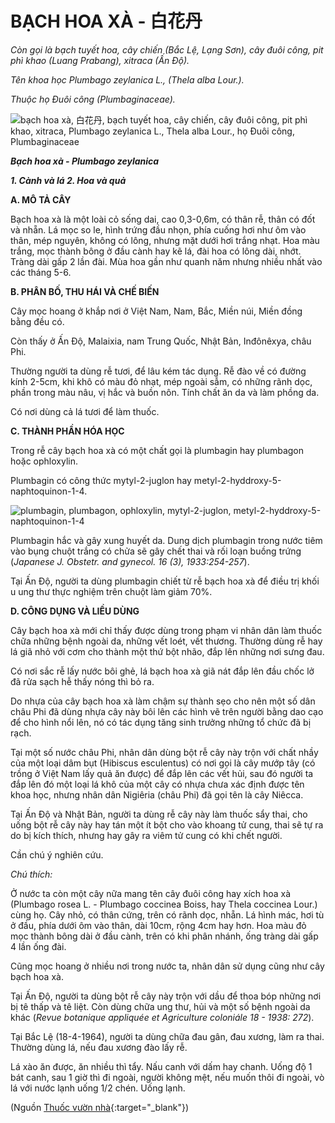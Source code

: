 # BẠCH HOA XÀ \- 白花丹

*Còn gọi là bạch tuyết hoa, cây chiến (Bắc Lệ, Lạng Sơn), cây đuôi công, pit phì khao (Luang Prabang), xitraca (Ấn Độ).*

*Tên khoa học Plumbago zeylanica L., (Thela alba Lour.).*

*Thuộc họ Đuôi công (Plumbaginaceae).*

![bạch hoa xà, 白花丹, bạch tuyết hoa, cây chiến, cây đuôi công, pit phì khao, xitraca, Plumbago zeylanica L., Thela alba Lour., họ Đuôi công, Plumbaginaceae](/imgs/caythuoc/dtl/bach-hoa-xa.jpg)

***Bạch hoa xà - Plumbago zeylanica***

***1\. Cành và lá 2. Hoa và quả***

**A. MÔ TẢ CÂY**

Bạch hoa xà là một loài cỏ sống dai, cao 0,3-0,6m, có thân rễ, thân có đốt và nhẵn. Lá mọc so le, hình trứng đầu nhọn, phía cuống hơi như ôm vào thân, mép nguyên, không có lông, nhưng mặt dưới hơi trắng nhạt. Hoa màu trắng, mọc thành bông ở đầu cành hay kẽ lá, đài hoa có lông dài, nhớt. Tràng dài gấp 2 lần đài. Mùa hoa gần như quanh năm nhưng nhiều nhất vào các tháng 5-6.

**B. PHÂN BỐ, THU HÁI VÀ CHẾ BIẾN**

Cây mọc hoang ở khắp nơi ở Việt Nam, Nam, Bắc, Miền núi, Miền đồng bằng đều có.

Còn thấy ở Ấn Độ, Malaixia, nam Trung Quốc, Nhật Bản, Inđônêxya, châu Phi.

Thường người ta dùng rễ tươi, để lâu kém tác dụng. Rễ đào về có đường kính 2-5cm, khi khô có màu đỏ nhạt, mép ngoài sẫm, có những rãnh dọc, phần trong màu nâu, vị hắc và buồn nôn. Tính chất ăn da và làm phồng da.

Có nơi dùng cả lá tươi để làm thuốc.

**C. THÀNH PHẦN HÓA HỌC**

Trong rễ cây bạch hoa xà có một chất gọi là plumbagin hay plumbagon hoặc ophloxylin.

Plumbagin có công thức mytyl-2-juglon hay metyl-2-hyddroxy-5-naphtoquinon-1-4.

![plumbagin, plumbagon, ophloxylin, mytyl-2-juglon, metyl-2-hyddroxy-5-naphtoquinon-1-4](/imgs/caythuoc/dtl/bach-hoa-xa-2.jpg)

Plumbagin hắc và gây xung huyết da. Dung dịch plumbagin trong nước tiêm vào bụng chuột trắng có chửa sẽ gây chết thai và rối loạn buồng trứng (*Japanese J. Obstetr. and gynecol. 16 (3), 1933:254-257*).

Tại Ấn Độ, người ta dùng plumbagin chiết từ rễ bạch hoa xà để điều trị khối u ung thư thực nghiệm trên chuột làm giảm 70%.

**D. CÔNG DỤNG VÀ LIỀU DÙNG**

Cây bạch hoa xà mới chỉ thấy được dùng trong phạm vi nhân dân làm thuốc chữa những bệnh ngoài da, những vết loét, vết thương. Thường dùng rễ hay lá giã nhỏ với cơm cho thành một thứ bột nhão, đắp lên những nơi sưng đau.

Có nơi sắc rễ lấy nước bôi ghẻ, lá bạch hoa xà giã nát đắp lên đầu chốc lở đã rửa sạch hễ thấy nóng thì bỏ ra.

Do nhựa của cây bạch hoa xà làm chậm sự thành sẹo cho nên một số dân châu Phi đã dùng nhựa cây này bôi lên các hình vẽ trên người bằng dao cạo để cho hình nổi lên, nó có tác dụng tăng sinh trưởng những tổ chức đã bị rạch.

Tại một số nước châu Phi, nhân dân dùng bột rễ cây này trộn với chất nhầy của một loại dâm bụt (Hibiscus esculentus) có nơi gọi là cây mướp tây (có trồng ở Việt Nam lấy quả ăn được) để đắp lên các vết hủi, sau đó người ta đắp lên đó một loại lá khô của một cây có nhựa chưa xác định được tên khoa học, nhưng nhân dân Nigiêria (châu Phi) đã gọi tên là cây Niêcca.

Tại Ấn Độ và Nhật Bản, người ta dùng rễ cây này làm thuốc sẩy thai, cho uống bột rễ cây này hay tán một ít bột cho vào khoang tử cung, thai sẽ tự ra do bị kích thích, nhưng hay gây ra viêm tử cung có khi chết người.

Cần chú ý nghiên cứu.

*Chú thích:*

Ở nước ta còn một cây nữa mang tên cây đuôi công hay xích hoa xà (Plumbago rosea L. - Plumbago coccinea Boiss, hay Thela coccinea Lour.) cùng họ. Cây nhỏ, có thân cứng, trên có rãnh dọc, nhẵn. Lá hình mác, hơi tù ở đầu, phía dưới ôm vào thân, dài 10cm, rộng 4cm hay hơn. Hoa màu đỏ mọc thành bông dài ở đầu cành, trên có khi phân nhánh, ống tràng dài gấp 4 lần ống đài.

Cũng mọc hoang ở nhiều nơi trong nước ta, nhân dân sử dụng cũng như cây bạch hoa xà.

Tại Ấn Độ, người ta dùng bột rễ cây này trộn với dầu để thoa bóp những nơi bị tê thấp và tê liệt. Còn dùng chữa ung thư, hủi và một số bệnh ngoài da khác (*Revue botanique appliquée et Agriculture coloniále 18 - 1938: 272*).

Tại Bắc Lệ (18-4-1964), người ta dùng chữa đau gân, đau xương, làm ra thai. Thường dùng lá, nếu đau xương đào lấy rễ.

Lá xào ăn được, ăn nhiều thì tẩy. Nấu canh với dấm hay chanh. Uống độ 1 bát canh, sau 1 giờ thì đi ngoài, người không mệt, nếu muốn thôi đi ngoài, vò lá với nước lạnh uống 1/2 chén. Uống lạnh.


(Nguồn [Thuốc vườn nhà](http://thuocvuonnha.com){:target="_blank"})